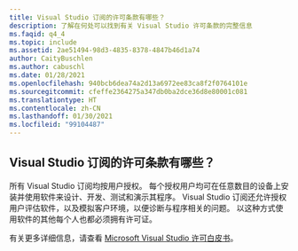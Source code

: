 ```yaml
---
title: Visual Studio 订阅的许可条款有哪些？
description: 了解在何处可以找到有关 Visual Studio 许可条款的完整信息
ms.faqid: q4_4
ms.topic: include
ms.assetid: 2ae51494-98d3-4835-8378-4847b46d1a74
author: CaityBuschlen
ms.author: cabuschl
ms.date: 01/28/2021
ms.openlocfilehash: 940bcb6dea74a2d13a6972ee83ca8f2f0764101e
ms.sourcegitcommit: cfeffe2364275a347db0ba2dce36d8e80001c081
ms.translationtype: HT
ms.contentlocale: zh-CN
ms.lasthandoff: 01/30/2021
ms.locfileid: "99104487"
---
```

## <a name="what-are-the-licensing-terms-for-visual-studio-subscriptions"></a>Visual Studio 订阅的许可条款有哪些？ 

所有 Visual Studio 订阅均按用户授权。  每个授权用户均可在任意数目的设备上安装并使用软件来设计、开发、测试和演示其程序。  Visual Studio 订阅还允许授权用户评估软件，以及模拟客户环境，以便诊断与程序相关的问题。  以这种方式使用软件的其他每个人也都必须拥有许可证。 

有关更多详细信息，请查看 [Microsoft Visual Studio 许可白皮书](https://aka.ms/vslicensing)。 